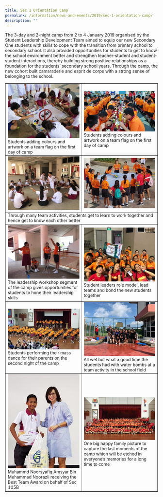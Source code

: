 ```yaml
---
title: Sec 1 Orientation Camp
permalink: /information/news-and-events/2019/sec-1-orientation-camp/
description: ""
---
```

<p>The 3-day and 2-night camp from 2 to 4 January 2019 organised by the Student Leadership Development Team aimed to equip our new Secondary One students with skills to cope with the transition from primary school to secondary school. It also provided opportunities for students to get to know the school environment better and strengthen teacher-student and student-student interactions, thereby building strong positive relationships as a foundation for the students&rsquo; secondary school years. Through the camp, the new cohort built camaraderie and esprit de corps with a strong sense of belonging to the school.</p>
<table style="border-collapse: collapse; width: 100%;" border="1">
<tbody>
<tr>
<td style="width: 50%;"><img src="/images/sec1.jpg">Students adding colours and artwork on a team flag on the first day of camp</td>
<td style="width: 50%;"><img src="/images/sec2.jpg">Students adding colours and artwork on a team flag on the first day of camp</td>
</tr>
<tr>
<td style="width: 50%;"><img src="/images/sec3.jpg"></td>
<td style="width: 50%;"><img src="/images/sec4.jpg"></td>
</tr>
<tr>
<td colspan="2">Through many team activities, students get to learn to work together and hence get to know each other better</td>
</tr>
<tr>
<td style="width: 50%;"><img src="/images/sec5.jpg">The leadership workshop segment of the camp gives opportunities for students to hone their leadership skills</td>
<td style="width: 50%;"><img src="/images/sec6.jpg">Student leaders role model, lead teams and bond the new students together</td>
</tr>
<tr>
<td style="width: 50%;"><img src="/images/sec7.jpg">Students performing their mass dance for their parents on the second night of the camp</td>
<td style="width: 50%;"><img src="/images/sec8.jpg">All wet but what a good time the students had with water bombs at a team activity in the school field</td>
</tr>
<tr>
<td style="width: 50%;"><img src="/images/sec9.jpg">Muhammd Noorsyafiq Amsyar Bin Muhammad Noorazli receiving the Best Team Award on behalf of Sec 105B</td>
<td style="width: 50%;"><img src="/images/sec10.jpg">One big happy family picture to capture the last moments of the camp which will be etched in everyone&rsquo;s memories for a long time to come</td>
</tr>
</tbody>
</table>